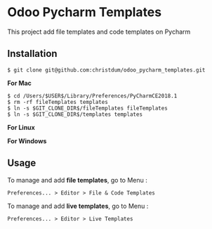 # Odoo Pycharm Templates

This project add file templates and code templates on Pycharm



## Installation

    $ git clone git@github.com:christdum/odoo_pycharm_templates.git

**For Mac**

    $ cd /Users/$USER$/Library/Preferences/PyCharmCE2018.1
    $ rm -rf fileTemplates templates
    $ ln -s $GIT_CLONE_DIR$/fileTemplates fileTemplates
    $ ln -s $GIT_CLONE_DIR$/templates templates

**For Linux**


**For Windows**

## Usage

To manage and add **file templates**, go to Menu :

    Preferences... > Editor > File & Code Templates

To manage and add **live templates**, go to Menu :

    Preferences... > Editor > Live Templates